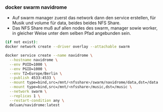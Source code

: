 ### docker swarm navidrome

- Auf swarm manager zuerst das network dann den service erstellen, für Musik und volume für data, beides beides NFS Share.
- Das NFS Share muß auf allen nodes des swarm, manager sowie worker, in gleicher Weise unter dem selben Pfad angebunden sein. 
```bash
(if not exist):
docker network create --driver overlay --attachable swarm
```
```bash
docker service create --name navidrome \
  --hostname navidrome \
  --env PUID=1000 \
  --env PGID=1000 \
  --env TZ=Europe/Berlin \
  --publish 4533:4533 \
  --mount type=bind,src=/mnt/<nfsshare>/swarm/navidrome/data,dst=/data \
  --mount type=bind,src=/mnt/<nfsshare>/music,dst=/music \
  --network swarm \
  --replicas 1 \
  --restart-condition any \
  deluan/navidrome:latest
  ```